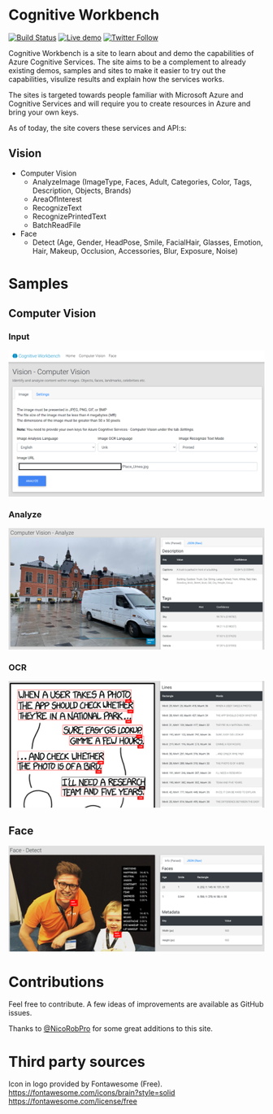 # Cognitive Workbench

[![Build Status](https://dev.azure.com/orneholm/CognitiveWorkbench/_apis/build/status/CognitiveWorkbench?branchName=master)](https://dev.azure.com/orneholm/CognitiveWorkbench/_build/latest?definitionId=11&branchName=master)
[![Live demo](https://img.shields.io/static/v1?label=Demo&message=Try%20out%20the%20live%20demo&color=#17547a)](https://cognitive-workbench.azurewebsites.net/)
[![Twitter Follow](https://img.shields.io/badge/Twitter-@PeterOrneholm-blue.svg?logo=twitter)](https://twitter.com/PeterOrneholm)

Cognitive Workbench is a site to learn about and demo the capabilities of Azure Cognitive Services. The site aims to be a complement to already existing demos, samples and sites to make it easier to try out the capabilities, visulize results and explain how the services works.

The sites is targeted towards people familiar with Microsoft Azure and Cognitive Services and will require you to create resources in Azure and bring your own keys.

As of today, the site covers these services and API:s:

## Vision

* Computer Vision
    * AnalyzeImage (ImageType, Faces, Adult, Categories, Color, Tags, Description, Objects, Brands)
    * AreaOfInterest
    * RecognizeText
    * RecognizePrintedText
    * BatchReadFile
* Face
    * Detect (Age, Gender, HeadPose, Smile, FacialHair, Glasses, Emotion, Hair, Makeup, Occlusion, Accessories, Blur, Exposure, Noise)

# Samples

## Computer Vision

### Input

![Input](docs/images/CognitiveWorkbench_Sample_Input.PNG)

### Analyze

![Car](docs/images/CognitiveWorkbench_Sample_VisionCar.PNG)

### OCR

![Input](docs/images/CognitiveWorkbench_Sample_OCR.PNG)

## Face

![Face](docs/images/CognitiveWorkbench_Sample_Face.PNG)

# Contributions

Feel free to contribute. A few ideas of improvements are available as GitHub issues.

Thanks to [@NicoRobPro](https://twitter.com/NicoRobPro) for some great additions to this site.

# Third party sources

Icon in logo provided by Fontawesome (Free).
https://fontawesome.com/icons/brain?style=solid
https://fontawesome.com/license/free
